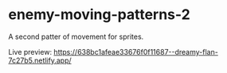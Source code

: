 # enemy-moving-patterns-2
A second patter of movement for sprites.

Live preview: https://638bc1afeae33676f0f11687--dreamy-flan-7c27b5.netlify.app/
